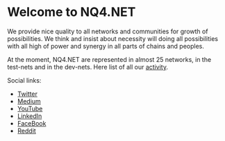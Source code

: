 # Welcome to NQ4.NET

We provide nice quality to all networks and communities for growth of possibilities.
We think and insist about necessity will doing all possibilities with all high of power and synergy in all parts of chains and peoples.

At the moment, NQ4.NET are represented in almost 25 networks, in the test-nets and in the dev-nets. Here list of all our [activity](https://github.com/nq4-net/entrance/blob/main/activity.md).

Social links:
- [Twitter](https://twitter.com/nq4_net)
- [Medium](https://blog.nq4.net)
- [YouTube](https://www.youtube.com/channel/UCxf3QRE9wbjDPEF7XdqtHXw)
- [LinkedIn](https://www.linkedin.com/company/nq4-net/)
- [FaceBook](https://www.facebook.com/NQ4-101639349114420)
- [Reddit](https://www.reddit.com/r/NQ4/)